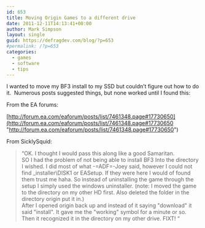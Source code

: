 ```yaml
---
id: 653
title: Moving Origin Games to a different drive
date: 2011-12-11T14:13:41+00:00
author: Mark Simpson
layout: single
guid: https://defragdev.com/blog/?p=653
#permalink: /?p=653
categories:
  - games
  - software
  - tips
---
```

I wanted to move my BF3 install to my SSD but couldn’t figure out how to do it.&#160; Numerous posts suggested things, but none worked until I found this:

From the EA forums:

[http://forum.ea.com/eaforum/posts/list/7461348.page#17730650](http://forum.ea.com/eaforum/posts/list/7461348.page#17730650 "http://forum.ea.com/eaforum/posts/list/7461348.page#17730650")

From SicklySquid:

> “OK. I thought I would pass this along like a good Samaritan.  
> SO I had the problem of not being able to install BF3 Into the directory I wished. I did most of what -=ADF=-Joey said, however I could not find _installer\DISK1 or EASetup. If they were here I would of found them trust me haha. So instead of uninstalling the game through the setup I simply used the windows uninstaller. (note: I moved the game to the directory on my other HD first. Also deleted the folder in the directory origin put it in.)  
> After I opened origin back up and instead of it saying "download" it said "install". It gave me the "working" symbol for a minute or so. Then it recognized it in the directory on my other drive. FIXT! “
